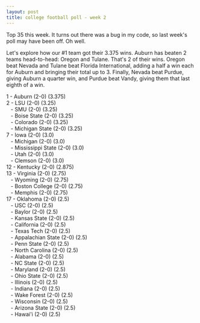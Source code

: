 ```yaml
---
layout: post
title: college football poll - week 2
---
```


Top 35 this week.  It turns out there was a bug in my code, so last week's poll may have been off.  Oh well.

Let's explore how our #1 team got their 3.375 wins.  Auburn has beaten 2 teams head-to-head:  Oregon and Tulane.  That's 2 of their wins.  Oregon beat Nevada and Tulane beat Florida International, adding a half a win each for Auburn and bringing their total up to 3.  Finally, Nevada beat Purdue, giving Auburn a quarter win, and Purdue beat Vandy, giving them that last eighth of a win.

1 - Auburn (2-0) (3.375)  
2 - LSU (2-0) (3.25)  
&nbsp;&nbsp; - SMU (2-0) (3.25)  
&nbsp;&nbsp; - Boise State (2-0) (3.25)  
&nbsp;&nbsp; - Colorado (2-0) (3.25)  
&nbsp;&nbsp; - Michigan State (2-0) (3.25)  
7 - Iowa (2-0) (3.0)  
&nbsp;&nbsp; - Michigan (2-0) (3.0)  
&nbsp;&nbsp; - Mississippi State (2-0) (3.0)  
&nbsp;&nbsp; - Utah (2-0) (3.0)  
&nbsp;&nbsp; - Clemson (2-0) (3.0)  
12 - Kentucky (2-0) (2.875)  
13 - Virginia (2-0) (2.75)  
&nbsp;&nbsp; - Wyoming (2-0) (2.75)  
&nbsp;&nbsp; - Boston College (2-0) (2.75)  
&nbsp;&nbsp; - Memphis (2-0) (2.75)  
17 - Oklahoma (2-0) (2.5)  
&nbsp;&nbsp; - USC (2-0) (2.5)  
&nbsp;&nbsp; - Baylor (2-0) (2.5)  
&nbsp;&nbsp; - Kansas State (2-0) (2.5)  
&nbsp;&nbsp; - California (2-0) (2.5)  
&nbsp;&nbsp; - Texas Tech (2-0) (2.5)  
&nbsp;&nbsp; - Appalachian State (2-0) (2.5)  
&nbsp;&nbsp; - Penn State (2-0) (2.5)  
&nbsp;&nbsp; - North Carolina (2-0) (2.5)  
&nbsp;&nbsp; - Alabama (2-0) (2.5)  
&nbsp;&nbsp; - NC State (2-0) (2.5)  
&nbsp;&nbsp; - Maryland (2-0) (2.5)  
&nbsp;&nbsp; - Ohio State (2-0) (2.5)  
&nbsp;&nbsp; - Illinois (2-0) (2.5)  
&nbsp;&nbsp; - Indiana (2-0) (2.5)  
&nbsp;&nbsp; - Wake Forest (2-0) (2.5)  
&nbsp;&nbsp; - Wisconsin (2-0) (2.5)  
&nbsp;&nbsp; - Arizona State (2-0) (2.5)  
&nbsp;&nbsp; - Hawai'i (2-0) (2.5)  
